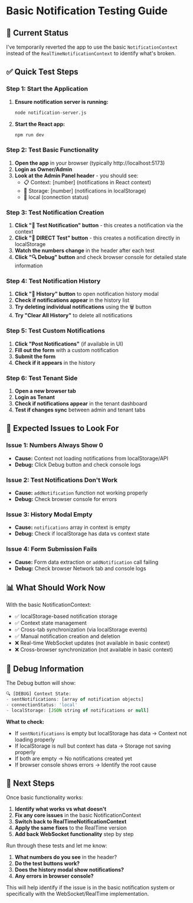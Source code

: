 # Basic Notification Testing Guide

## 🚨 Current Status
I've temporarily reverted the app to use the basic `NotificationContext` instead of the `RealTimeNotificationContext` to identify what's broken.

## ✅ Quick Test Steps

### Step 1: Start the Application
1. **Ensure notification server is running:**
   ```bash
   node notification-server.js
   ```
2. **Start the React app:**
   ```bash
   npm run dev
   ```

### Step 2: Test Basic Functionality
1. **Open the app** in your browser (typically http://localhost:5173)
2. **Login as Owner/Admin**
3. **Look at the Admin Panel header** - you should see:
   - 📋 Context: [number] (notifications in React context)
   - 💾 Storage: [number] (notifications in localStorage)  
   - 🔗 local (connection status)

### Step 3: Test Notification Creation
1. **Click "🧪 Test Notification" button** - this creates a notification via the context
2. **Click "🔴 DIRECT Test" button** - this creates a notification directly in localStorage
3. **Watch the numbers change** in the header after each test
4. **Click "🔍 Debug" button** and check browser console for detailed state information

### Step 4: Test Notification History
1. **Click "📜 History" button** to open notification history modal
2. **Check if notifications appear** in the history list
3. **Try deleting individual notifications** using the 🗑️ button
4. **Try "Clear All History"** to delete all notifications

### Step 5: Test Custom Notifications
1. **Click "Post Notifications"** (if available in UI)
2. **Fill out the form** with a custom notification
3. **Submit the form**
4. **Check if it appears** in the history

### Step 6: Test Tenant Side
1. **Open a new browser tab**
2. **Login as Tenant**
3. **Check if notifications appear** in the tenant dashboard
4. **Test if changes sync** between admin and tenant tabs

## 🐛 Expected Issues to Look For

### Issue 1: Numbers Always Show 0
- **Cause:** Context not loading notifications from localStorage/API
- **Debug:** Click Debug button and check console logs

### Issue 2: Test Notifications Don't Work
- **Cause:** `addNotification` function not working properly
- **Debug:** Check browser console for errors

### Issue 3: History Modal Empty
- **Cause:** `notifications` array in context is empty
- **Debug:** Check if localStorage has data vs context state

### Issue 4: Form Submission Fails
- **Cause:** Form data extraction or `addNotification` call failing
- **Debug:** Check browser Network tab and console logs

## 📊 What Should Work Now

With the basic NotificationContext:
- ✅ localStorage-based notification storage
- ✅ Context state management
- ✅ Cross-tab synchronization (via localStorage events)
- ✅ Manual notification creation and deletion
- ❌ Real-time WebSocket updates (not available in basic context)
- ❌ Cross-browser synchronization (not available in basic context)

## 🔧 Debug Information

The Debug button will show:
```javascript
🔍 [DEBUG] Context State:
- sentNotifications: [array of notification objects]
- connectionStatus: 'local' 
- localStorage: [JSON string of notifications or null]
```

**What to check:**
- If `sentNotifications` is empty but localStorage has data → Context not loading properly
- If localStorage is null but context has data → Storage not saving properly  
- If both are empty → No notifications created yet
- If browser console shows errors → Identify the root cause

## 🎯 Next Steps

Once basic functionality works:
1. **Identify what works vs what doesn't**
2. **Fix any core issues** in the basic NotificationContext
3. **Switch back to RealTimeNotificationContext** 
4. **Apply the same fixes** to the RealTime version
5. **Add back WebSocket functionality** step by step

Run through these tests and let me know:
1. **What numbers do you see** in the header?
2. **Do the test buttons work?**
3. **Does the history modal show notifications?**
4. **Any errors in browser console?**

This will help identify if the issue is in the basic notification system or specifically with the WebSocket/RealTime implementation.